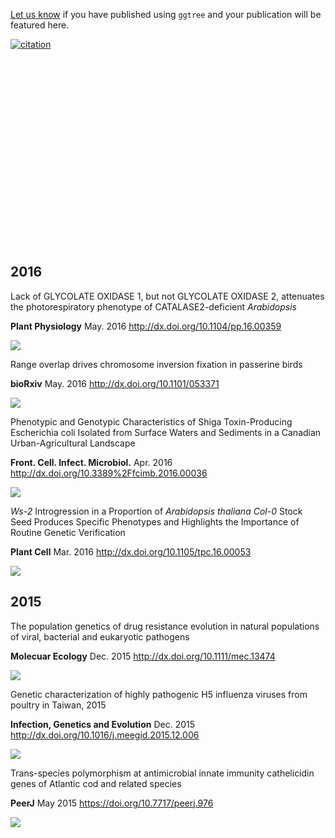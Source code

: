 <!-- AddToAny BEGIN -->
<div class="a2a_kit a2a_kit_size_32 a2a_default_style">
<a class="a2a_dd" href="//www.addtoany.com/share"></a>
<a class="a2a_button_facebook"></a>
<a class="a2a_button_twitter"></a>
<a class="a2a_button_google_plus"></a>
<a class="a2a_button_pinterest"></a>
<a class="a2a_button_reddit"></a>
<a class="a2a_button_sina_weibo"></a>
<a class="a2a_button_wechat"></a>
<a class="a2a_button_douban"></a>
</div>
<script async src="//static.addtoany.com/menu/page.js"></script>
<!-- AddToAny END -->

<link rel="stylesheet" href="https://guangchuangyu.github.io/css/font-awesome.min.css">


[Let us know](https://github.com/GuangchuangYu/featured_img) if you have published using `ggtree` and your publication will be featured here.

[![citation](https://img.shields.io/badge/cited%20by-1-blue.svg?style=flat)](https://scholar.google.com.hk/scholar?oi=bibs&hl=en&cites=7268358477862164627)

<link rel='stylesheet' href=https://guangchuangyu.github.io/resume/css/morris.css>
<script src='https://guangchuangyu.github.io/resume/css/jquery.min.js' type='text/javascript'></script>
<script src='https://guangchuangyu.github.io/resume/css/raphael-min.js' type='text/javascript'></script>
<script src='https://guangchuangyu.github.io/resume/css/morris-0.4.2.min.js' type='text/javascript'></script>


<style>
  .rChart {
    display: block;
    margin-left: auto; 
    margin-right: auto;
    width: 800px;
    height: 300px;
  }  
  </style>

<div id = 'chart6b52366c186' class = 'rChart morris'></div>
<script type='text/javascript'>
    var chartParams = {
 "element": "chart6b52366c186",
"width":            800,
"height":            400,
"xkey": "year",
"ykeys": [
 "cites" 
],
"data": [
 {
 "year": 2016,
"cites":              1,
"pubid": "HtEfBTGE9r8C" 
} 
],
"id": "chart6b52366c186",
"labels": "cites" 
},
      chartType = "Bar"
    new Morris[chartType](chartParams)
</script>


## <i class="fa fa-calendar"></i> 2016

Lack of GLYCOLATE OXIDASE 1, but not GLYCOLATE OXIDASE 2, attenuates the photorespiratory phenotype of CATALASE2-deficient *Arabidopsis*

**Plant Physiology** May. 2016 <http:/​/​dx.​doi.​org/​10.​1104/​pp.​16.​00359>

![](https://guangchuangyu.github.io/featured_img/ggtree/2016_PlantPhysiology.png)

Range overlap drives chromosome inversion fixation in passerine birds

**bioRxiv** May. 2016 <http://dx.doi.org/10.1101/053371>

![](https://guangchuangyu.github.io/featured_img/ggtree/passerine_birds.png)

Phenotypic and Genotypic Characteristics of Shiga Toxin-Producing Escherichia coli Isolated from Surface Waters and Sediments in a Canadian Urban-Agricultural Landscape

**Front. Cell. Infect. Microbiol.** Apr. 2016 <http://dx.doi.org/10.3389%2Ffcimb.2016.00036>

![](https://guangchuangyu.github.io/featured_img/ggtree/2016_fcimb-06-00036-g003.jpg)

*Ws-2* Introgression in a Proportion of *Arabidopsis thaliana Col-0* Stock Seed Produces Specific Phenotypes and Highlights the Importance of Routine Genetic Verification

**Plant Cell** Mar. 2016 <http://dx.doi.org/10.1105/tpc.16.00053>

![](https://guangchuangyu.github.io/featured_img/ggtree/plantcell_2016.png)

## <i class="fa fa-calendar"></i> 2015

The population genetics of drug resistance evolution in natural populations of viral, bacterial and eukaryotic pathogens

**Molecuar Ecology** Dec. 2015 <http://dx.doi.org/10.1111/mec.13474>

![](https://guangchuangyu.github.io/featured_img/ggtree/2015_ME_image_n_mec13474-fig-0003.png)

Genetic characterization of highly pathogenic H5 influenza viruses from poultry in Taiwan, 2015

**Infection, Genetics and Evolution** Dec. 2015 <http://dx.doi.org/10.1016/j.meegid.2015.12.006>

![](https://guangchuangyu.github.io/featured_img/ggtree/2015_peiyu_1-s2.0-S1567134815300721-gr1.jpg)

Trans-species polymorphism at antimicrobial innate immunity cathelicidin genes of Atlantic cod and related species

**PeerJ** May 2015 <https://doi.org/10.7717/peerj.976>

![](https://guangchuangyu.github.io/featured_img/ggtree/2015_peerJ_fig-9-2x.jpg)

